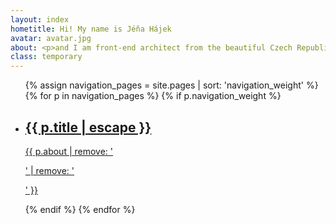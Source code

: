 ```yaml
---
layout: index
hometitle: Hi! My name is Jéňa Hájek
avatar: avatar.jpg
about: <p>and I am front-end architect from the beautiful Czech Republic (yet currently based in Nanning, China). I love participating on meaningful projects and that feeling when code grows under my typing hands. That's why I work with awesome <a href="http://proofreason.com">Proof&nbsp;&&nbsp;Reason</a> agency. When my keyboard is idle, I probably study, travel or exercise. <strong>If I have something valuable to say, I publish it here.</strong></p>
class: temporary
---
```


<ul class="main-nav">
{% assign navigation_pages = site.pages | sort: 'navigation_weight' %}
{% for p in navigation_pages %}
  {% if p.navigation_weight %}
      <li class="main-nav__item">
            <a class="main-nav__link" href="{{ p.url | relative_url }}">
                <h2 class="main-nav__title">{{ p.title | escape }}</h2>
                <p class="main-nav__desc">{{ p.about  | remove: '<p>' | remove: '</p>' }}</p>
            </a>
      </li>
    {% endif %}
  {% endfor %}
</ul>
